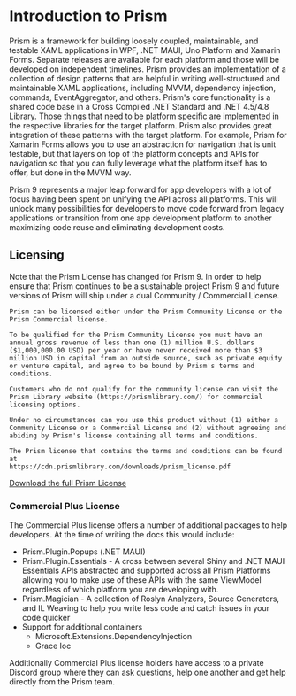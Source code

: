 ﻿# Introduction to Prism

Prism is a framework for building loosely coupled, maintainable, and testable XAML applications in WPF, .NET MAUI, Uno Platform and Xamarin Forms. Separate releases are available for each platform and those will be developed on independent timelines. Prism provides an implementation of a collection of design patterns that are helpful in writing well-structured and maintainable XAML applications, including MVVM, dependency injection, commands, EventAggregator, and others. Prism's core functionality is a shared code base in a Cross Compiled .NET Standard and .NET 4.5/4.8 Library. Those things that need to be platform specific are implemented in the respective libraries for the target platform. Prism also provides great integration of these patterns with the target platform. For example, Prism for Xamarin Forms allows you to use an abstraction for navigation that is unit testable, but that layers on top of the platform concepts and APIs for navigation so that you can fully leverage what the platform itself has to offer, but done in the MVVM way.

Prism 9 represents a major leap forward for app developers with a lot of focus having been spent on unifying the API across all platforms. This will unlock many possibilities for developers to move code forward from legacy applications or transition from one app development platform to another maximizing code reuse and eliminating development costs.

## Licensing

Note that the Prism License has changed for Prism 9. In order to help ensure that Prism continues to be a sustainable project Prism 9 and future versions of Prism will ship under a dual Community / Commercial License.

```text
Prism can be licensed either under the Prism Community License or the Prism Commercial license.

To be qualified for the Prism Community License you must have an annual gross revenue of less than one (1) million U.S. dollars ($1,000,000.00 USD) per year or have never received more than $3 million USD in capital from an outside source, such as private equity or venture capital, and agree to be bound by Prism's terms and conditions.

Customers who do not qualify for the community license can visit the Prism Library website (https://prismlibrary.com/) for commercial licensing options.

Under no circumstances can you use this product without (1) either a Community License or a Commercial License and (2) without agreeing and abiding by Prism's license containing all terms and conditions. 

The Prism license that contains the terms and conditions can be found at
https://cdn.prismlibrary.com/downloads/prism_license.pdf
```

[Download the full Prism License](https://cdn.prismlibrary.com/downloads/prism_license.pdf)

### Commercial Plus License

The Commercial Plus license offers a number of additional packages to help developers. At the time of writing the docs this would include:

- Prism.Plugin.Popups (.NET MAUI)
- Prism.Plugin.Essentials - A cross between several Shiny and .NET MAUI Essentials APIs abstracted and supported across all Prism Platforms allowing you to make use of these APIs with the same ViewModel regardless of which platform you are developing with.
- Prism.Magician - A collection of Roslyn Analyzers, Source Generators, and IL Weaving to help you write less code and catch issues in your code quicker
- Support for additional containers
  - Microsoft.Extensions.DependencyInjection
  - Grace Ioc

Additionally Commercial Plus license holders have access to a private Discord group where they can ask questions, help one another and get help directly from the Prism team.
